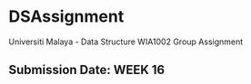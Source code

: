 # DSAssignment

Universiti Malaya - Data Structure WIA1002 Group Assignment

## Submission Date: WEEK 16
